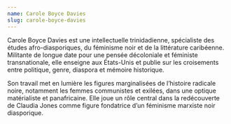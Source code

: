```yaml
---
name: Carole Boyce Davies
slug: carole-boyce-davies
---
```


Carole Boyce Davies est une intellectuelle trinidadienne, spécialiste des études afro-diasporiques, du féminisme noir et de la littérature caribéenne. Militante de longue date pour une pensée décoloniale et féministe transnationale, elle enseigne aux États-Unis et publie sur les croisements entre politique, genre, diaspora et mémoire historique.

Son travail met en lumière les figures marginalisées de l’histoire radicale noire, notamment les femmes communistes et exilées, dans une optique matérialiste et panafricaine. Elle joue un rôle central dans la redécouverte de Claudia Jones comme figure fondatrice d’un féminisme marxiste noir diasporique.
